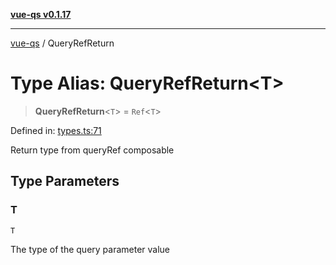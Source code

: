 [**vue-qs v0.1.17**](../README.md)

---

[vue-qs](../README.md) / QueryRefReturn

# Type Alias: QueryRefReturn\<T\>

> **QueryRefReturn**\<`T`\> = `Ref`\<`T`\>

Defined in: [types.ts:71](https://github.com/iamsomraj/vue-qs/blob/b89690c4cfcb78328e659968e3c7235730988be4/src/types.ts#L71)

Return type from queryRef composable

## Type Parameters

### T

`T`

The type of the query parameter value

